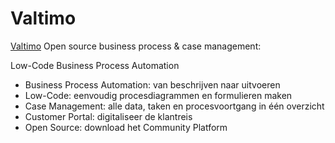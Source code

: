 # Valtimo 
[Valtimo](https://github.com/valtimo-platform) Open source business process & case management:

Low-Code Business Process Automation
- Business Process Automation: van beschrijven naar uitvoeren
- Low-Code: eenvoudig procesdiagrammen en formulieren maken
- Case Management: alle data, taken en procesvoortgang in één overzicht
- Customer Portal: digitaliseer de klantreis
- Open Source: download het Community Platform

